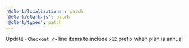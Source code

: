 ```yaml
---
'@clerk/localizations': patch
'@clerk/clerk-js': patch
'@clerk/types': patch
---
```


Update `<Checkout />` line items to include `x12` prefix when plan is annual
